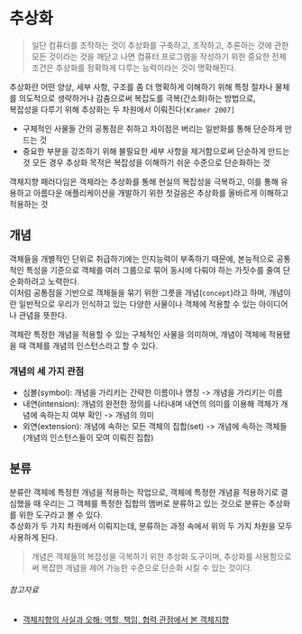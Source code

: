 # 추상화

> 일단 컴퓨터를 조작하는 것이 추상화를 구축하고, 조작하고, 추론하는 것에 관한 모든 것이라는 것을 깨닫고 나면 컴퓨터 프로그램을 작성하기 위한 중요한 전제 조건은 추상화를 정확하게 다루는 능력이라는 것이 명확해진다.

추상화란 어떤 양상, 세부 사항, 구조를 좀 더 명확하게 이해하기 위해 특정 절차나 물체를 의도적으로 생략하거나 감춤으로써 복잡도를 극복(간소화)하는 방법으로,    
복잡성을 다루기 위해 추상화는 두 차원에서 이뤄진다`[Kramer 2007]`

- 구체적인 사물들 간의 공통점은 취하고 차이점은 버리는 일반화를 통해 단순하게 만드는 것
- 중요한 부분을 강조하기 위해 불필요한 세부 사항을 제거함으로써 단순하게 만드는 것 모든 경우 추상화 목적은 복잡성을 이해하기 쉬운 수준으로 단순화하는 것

객체지향 패러다임은 객체라는 추상화를 통해 현실의 복잡성을 극복하고, 이를 통해 유용하고 아름다운 애플리케이션을 개발하기 위한 첫걸음은 추상화를 올바르게 이해하고 적용하는 것

## 개념

객체들을 개별적인 단위로 취급하기에는 인지능력이 부족하기 때문에, 본능적으로 공통적인 특성을 기준으로 객체를 여러 그룹으로 묶어 동시에 다뤄야 하는 가짓수를 줄여 단순화하려고 노력한다.  
이처럼 공통점을 기반으로 객체들을 묶기 위한 그릇을 개념(`concept`)라고 하며, 개념이란 일반적으로 우리가 인식하고 있는 다양한 사물이나 객체에 적용할 수 있는 아이디어나 관념을 뜻한다.

객체란 특정한 개념을 적용할 수 있는 구체적인 사물을 의미하며, 개념이 객체에 적용됐을 때 객체를 개념의 인스턴스라고 할 수 있다.

### 개념의 세 가지 관점

- 심볼(symbol): 개념을 가리키는 간략한 이름이나 명칭 -> 개념을 가리키는 이름
- 내연(intension): 개념의 완전한 정의를 나타내며 내연의 의미를 이용해 객체가 개념에 속하는지 여부 확인 -> 개념의 의미
- 외연(extension): 개념에 속하는 모든 객체의 집합(set) -> 개념에 속하는 객체들(개념의 인스턴스들이 모여 이뤄진 집합)

## 분류

분류란 객체에 특정한 개념을 적용하는 작업으로, 객체에 특정한 개념을 적용하기로 결심했을 때 우리는 그 객체를 특정한 집합의 멤버로 분류하고 있는 것으로 분류는 추상화를 위한 도구라고 볼 수 있다.  
추상화가 두 가지 차원에서 이뤄지는데, 분류하는 과정 속에서 위의 두 가지 차원을 모두 사용하게 된다.

> 개념은 객체들의 복잡성을 극복하기 위한 추상화 도구이며, 추상화를 사용함으로써 복잡한 개념을 제어 가능한 수준으로 단순화 시킬 수 있는 것이다.

###### 참고자료

- [객체지향의 사실과 오해: 역할, 책임, 협력 관점에서 본 객체지향](https://www.nl.go.kr/seoji/contents/S80100000000.do?schM=intgr_detail_view_isbn&page=1&pageUnit=10&schType=simple&schStr=객체지향의+사실&isbn=9788998139766&cipId=200539082%2C4626710)
